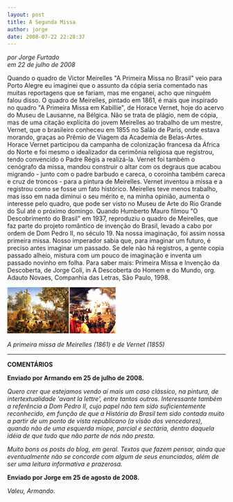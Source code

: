 ```yaml
---
layout: post
title: A Segunda Missa
author: jorge
date: 2008-07-22 22:28:37
---
```

*por Jorge Furtado*\
*em 22 de julho de 2008*

Quando o quadro de Victor Meirelles "A Primeira Missa no Brasil" veio para Porto Alegre eu imaginei que o assunto da cópia seria comentado nas muitas reportagens que se fariam, mas me enganei, acho que ninguém falou disso. O quadro de Meirelles, pintado em 1861, é mais que inspirado no quadro "A Primeira Missa em Kabillie", de Horace Vernet, hoje do acervo do Museu de Lausanne, na Bélgica. Não se trata de plágio, nem de cópia, mas de uma citação explícita do jovem Meirelles ao trabalho de um mestre, Vernet, que o brasileiro conheceu em 1855 no Salão de Paris, onde estava morando, graças ao Prêmio de Viagem da Academia de Belas-Artes. Horace Vernet participou da campanha de colonização francesa da África do Norte e foi mesmo o idealizador da cerimônia religiosa que registrou, tendo convencido o Padre Régis a realizá-la. Vernet foi também o cenógrafo da missa, mandou construir o altar com os degraus que acabou migrando - junto com o padre barbudo e careca, o coroinha também careca e cruz de troncos - para a pintura de Meirelles. Vernet inventou a missa e a registrou como se fosse um fato histórico. Meirelles teve menos trabalho, mas isso em nada diminui o seu mérito e, na minha opinião, aumenta o interesse pelo quadro, que pode ser visto no Museu de Arte do Rio Grande do Sul até o próximo domingo. Quando Humberto Mauro filmou "O Descobrimento do Brasil" em 1937, reproduziu o quadro de Meirelles, que faz parte do projeto romântico de invenção do Brasil, levado a cabo por ordem de Dom Pedro II, no século 19. Na nossa imaginação, foi assim nossa primeira missa. Nosso imperador sabia que, para imaginar um futuro, é preciso antes imaginar um passado. Se dele não há registros, a gente copia passado alheio, mistura com um pouco de imaginação e inventa um passado novinho em folha. Para saber mais: Primeira Missa e Invenção da Descoberta, de Jorge Coli, in A Descoberta do Homem e do Mundo, org. Adauto Novaes, Companhia das Letras, São Paulo, 1998.

![](/uploads/missa.jpg)

*A primeira missa de Meirelles (1861) e de Vernet (1855)*

- - -

**COMENTÁRIOS**

**Enviado por Armando em 25 de julho de 2008.**

*Quero crer que estejamos vendo aí mais um caso clássico, na pintura, de intertextualidade 'avant la lettre', entre tantos outros. Interessante também a referência a Dom Pedro II, cujo papel não tem sido suficientemente reconhecido, em função de que a História do Brasil tem sido contada muito a partir de um ponto de vista republicano (a visão dos vencedores), quando não de uma esquerda míope, parcial e sectária, dentro daquela idéia de que tudo que não parte de nós não presta.*

*Muito bons os posts do blog, em geral. Textos que fazem pensar, ainda que eventualmente não se concorde com algum de seus enunciados, além de ser uma leitura informativa e prazerosa.*

**Enviado por Jorge em 25 de agosto de 2008.**

*Valeu, Armando.*